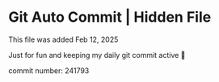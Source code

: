 # Git Auto Commit | Hidden File

This file was added Feb 12, 2025

Just for fun and keeping my daily git commit active 🤪

commit number: 241793
